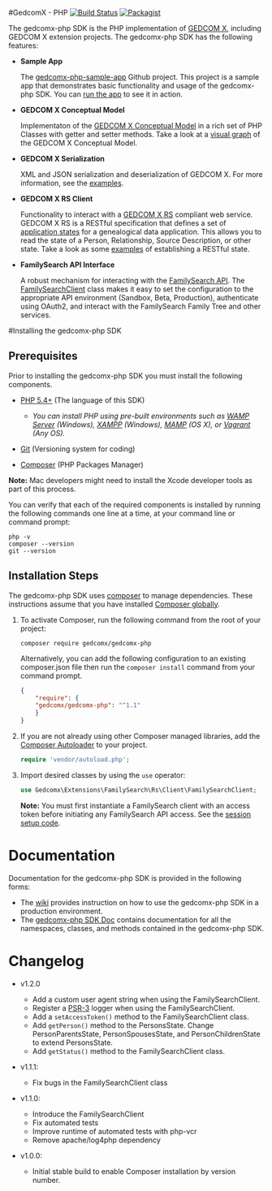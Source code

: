 

#GedcomX - PHP  [![Build Status](https://travis-ci.org/FamilySearch/gedcomx-php.svg?branch=master)](https://travis-ci.org/FamilySearch/gedcomx-php) [![Packagist](https://img.shields.io/packagist/v/gedcomx/gedcomx-php.svg)](https://packagist.org/packages/gedcomx/gedcomx-php)

The gedcomx-php SDK is the PHP implementation of [GEDCOM X](http://www.gedcomx.org), including GEDCOM X extension projects. The gedcomx-php SDK has the following features:

* **Sample App**

  The [gedcomx-php-sample-app](https://github.com/FamilySearch/gedcomx-php-sample-app) Github project. This project is a sample app that demonstrates basic functionality and usage of the gedcomx-php SDK. You can [run the app](http://gedcomx-php-sample-app.herokuapp.com) to see it in action.

* **GEDCOM X Conceptual Model**

  Implementaton of the [GEDCOM X Conceptual Model](https://github.com/FamilySearch/gedcomx/blob/master/specifications/conceptual-model-specification.md) in a rich set of PHP Classes with getter and setter methods. Take a look at a [visual graph](https://github.com/FamilySearch/gedcomx/blob/master/specifications/support/conceptual-model-graph.pdf) of the GEDCOM X Conceptual Model.

* **GEDCOM X Serialization**

  XML and JSON serialization and deserialization of GEDCOM X. For more information, see the [examples](https://github.com/FamilySearch/gedcomx-php/wiki/GEDCOM-X-Serialization). 

* **GEDCOM X RS Client**
  
  Functionality to interact with a [GEDCOM X RS](https://github.com/FamilySearch/gedcomx-rs/blob/master/specifications/rs-specification.md) compliant web service. GEDCOM X RS is a RESTful specification that defines a set of [application states](https://github.com/FamilySearch/gedcomx-rs/blob/master/specifications/rs-specification.md#4-application-states) for a genealogical data application. This allows you to read the state of a Person, Relationship, Source Description, or other state. Take a look as some [examples](https://github.com/FamilySearch/gedcomx-php/wiki/Accessing-a-GEDCOM-X-RS-API) of establishing a RESTful state.

* **FamilySearch API Interface**
  
  A robust mechanism for interacting with the [FamilySearch API](https://familysearch.org/developers/docs/api/resources). The [FamilySearchClient](http://familysearch.github.io/gedcomx-php/class-Gedcomx.Extensions.FamilySearch.Rs.Client.FamilySearchClient.html) class makes it easy to set the configuration to the appropriate API environment (Sandbox, Beta, Production), authenticate using OAuth2, and interact with the FamilySearch Family Tree and other services.

#Installing the gedcomx-php SDK
## Prerequisites

Prior to installing the gedcomx-php SDK you must install the following components.

* [PHP 5.4+](http://php.net/manual/en/install.php) (The language of this SDK)
  * *You can install PHP using pre-built environments such as [WAMP Server](http://www.wampserver.com/) (Windows), [XAMPP](https://www.apachefriends.org/) (Windows), [MAMP](https://www.mamp.info/) (OS X), or [Vagrant](http://vagrantup.com/) (Any OS).*

* [Git](http://git-scm.com/downloads) (Versioning system for coding)
* [Composer](https://getcomposer.org/doc/00-intro.md) (PHP Packages Manager)

**Note:** Mac developers might need to install the Xcode developer tools as part of this process.

You can verify that each of the required components is installed by running the following commands one line at a time, at your command line or command prompt:
```
php -v
composer --version
git --version
```

## Installation Steps

The gedcomx-php SDK uses [composer](https://getcomposer.org) to manage dependencies. These instructions assume that you have installed [Composer globally](https://getcomposer.org/doc/00-intro.md#globally). 

1.  To activate Composer, run the following command from the root of your project:

    ```
    composer require gedcomx/gedcomx-php
    ```

    Alternatively, you can add the following configuration to an existing composer.json file then run the `composer install` command from your command prompt.

    ```json
    {
        "require": {
        "gedcomx/gedcomx-php": "^1.1"
        }
    }
    ```

2. If you are not already using other Composer managed libraries, add the [Composer Autoloader](https://getcomposer.org/doc/01-basic-usage.md#autoloading) to your project.

    ```php
    require 'vendor/autoload.php';
    ```

3. Import desired classes by using the `use` operator:

    ```php
    use Gedcomx\Extensions\FamilySearch\Rs\Client\FamilySearchClient;
    ```
    **Note:** You must first instantiate a FamilySearch client with an access token before initiating any FamilySearch API access. See the [session setup code](https://github.com/FamilySearch/gedcomx-php-sample-app/blob/master/src/includes/setup.php).

# Documentation

Documentation for the gedcomx-php SDK is provided in the following forms:

* The [wiki](https://github.com/FamilySearch/gedcomx-php/wiki) provides instruction on how to use the gedcomx-php SDK in a production environment.
* The [gedcomx-php SDK Doc](http://familysearch.github.io/gedcomx-php/docs/index.html) contains documentation for all the namespaces, classes, and methods contained in the gedcomx-php SDK.


# Changelog

* v1.2.0
  * Add a custom user agent string when using the FamilySearchClient.
  * Register a [PSR-3](http://www.php-fig.org/psr/psr-3/) logger when using the FamilySearchClient.
  * Add a `setAccessToken()` method to the FamilySearchClient class.
  * Add `getPerson()` method to the PersonsState. Change PersonParentsState, PersonSpousesState, and PersonChildrenState to extend PersonsState.
  * Add `getStatus()` method to the FamilySearchClient class.

* v1.1.1: 
  * Fix bugs in the FamilySearchClient class

* v1.1.0: 
  * Introduce the FamilySearchClient
  * Fix automated tests
  * Improve runtime of automated tests with php-vcr
  * Remove apache/log4php dependency

* v1.0.0:
  * Initial stable build to enable Composer installation by version number.
